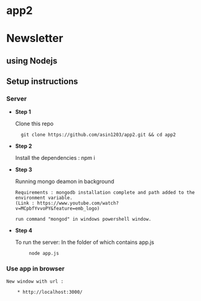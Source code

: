 # app2
# **Newsletter**
## using Nodejs

## Setup instructions
### **Server**

* **Step 1**

    Clone this repo
    
        git clone https://github.com/asin1203/app2.git && cd app2

* **Step 2**

    Install the dependencies :
    npm i
        
        
* **Step 3**

    Running mongo deamon in background
    
      Requirements : mongodb installation complete and path added to the environment variable.
      (Link : https://www.youtube.com/watch?v=MCpbfYvvoPY&feature=emb_logo)
      
      run command "mongod" in windows powershell window.
      
* **Step 4**

    To run the server:
       In the folder of which contains app.js
           
           node app.js
        

### **Use app in browser**

    New window with url :

        * http://localhost:3000/
    

